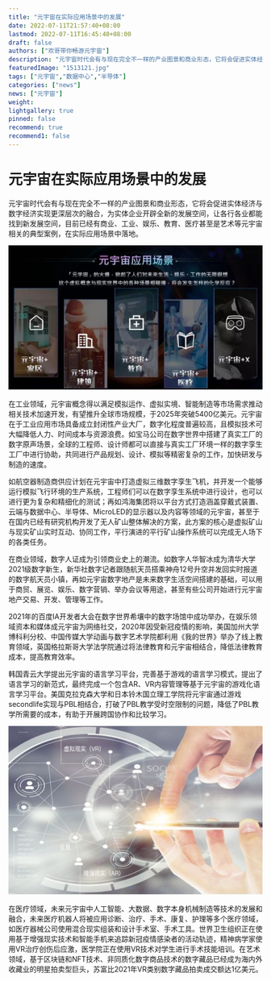 ```yaml
---
title: "元宇宙在实际应用场景中的发展"
date: 2022-07-11T21:57:40+08:00
lastmod: 2022-07-11T16:45:40+08:00
draft: false
authors: ["欢哥带你畅游元宇宙"]
description: "元宇宙时代会有与现在完全不一样的产业图景和商业形态，它将会促进实体经济与数字经济实现更深层次的融合，为实体企业开辟全新的发展空间，让各行各业都能找到新发展空间，目前已经有商业、工业、娱乐、教育、医疗甚至是艺术等元宇宙相关的典型案例，在实际应用场景中落地。"
featuredImage: "1513121.jpg"
tags: ["元宇宙","数据中心","半导体"]
categories: ["news"]
news: ["元宇宙"]
weight: 
lightgallery: true
pinned: false
recommend: true
recommend1: false
---
```


# 元宇宙在实际应用场景中的发展

元宇宙时代会有与现在完全不一样的产业图景和商业形态，它将会促进实体经济与数字经济实现更深层次的融合，为实体企业开辟全新的发展空间，让各行各业都能找到新发展空间，目前已经有商业、工业、娱乐、教育、医疗甚至是艺术等元宇宙相关的典型案例，在实际应用场景中落地。

![1](3213135.jpg)



在工业领域，元宇宙概念得以满足模拟运作、虚拟实境、智能制造等市场需求推动相关技术加速开发，有望推升全球市场规模，于2025年突破5400亿美元。元宇宙在于工业应用市场具备成立封闭性产业大厂，数字化程度普遍较高，且模拟技术可大幅降低人力、时间成本与资源浪费。如宝马公司在数字世界中搭建了真实工厂的数字原声场景，全球的工程师、设计师都可以直接与真实工厂环境一样的数字孪生工厂中进行协助，共同进行产品规划、设计、模拟等精密复杂的工作，加快研发与制造的速度。

如航空器制造商供应计划在元宇宙中打造虚拟三维数字孪生飞机，并开发一个能够运行模拟飞行环境的生产系统，工程师们可以在数字孪生系统中进行设计，也可以进行更为复杂和精细化的测试；再如鸿海集团将以平台方式打造涵盖穿戴式装置、云端与数据中心、半导体、MicroLED的显示器以及内容等领域的元宇宙，甚至于在国内已经有研究机构开发了无人矿山整体解决的方案，此方案的核心是虚拟矿山与现实矿山实时互动、协同工作，平行演进的平行矿山操作系统可以完成无人场下的各类任务。

在商业领域，数字人证成为引领商业史上的潮流。如数字人华智冰成为清华大学2021级数字新生，新华社数字记者跟随航天员搭乘神舟12号升空并发回实时报道的数字航天员小镇，再如元宇宙数字地产是未来数字生活空间搭建的基础，可以用于商贸、展览、娱乐、数字营销、举办会议等用途，甚至有些公司开始进行元宇宙地产交易、开发、管理等工作。

2021年的百度IA开发者大会在数字世界希壤中的数字场馆中成功举办，在娱乐领域资本和媒体成元宇宙为网络社交，2020年因受新冠疫情的影响，美国加州大学博科利分校、中国传媒大学动画与数字艺术学院都利用《我的世界》举办了线上教育领域，英国格拉斯哥大学法学院通过将法律教育和元宇宙相结合，降低法律教育成本，提高教育效率。

韩国青云大学提出元宇宙的语言学习平台，完善基于游戏的语言学习模式，提出了语言学习的新范式，最终完成一个包含AR、VR内容管理等基于元宇宙的游戏化语言学习平台。美国克拉克森大学和日本铃木国立理工学院将元宇宙通过游戏secondlife实现与PBL相结合，打破了PBL教学受时空限制的问题，降低了PBL教学所需要的成本，有助于开展跨国协作和比较学习。

![2](49846455.jpg)

在医疗领域，未来元宇宙中人工智能、大数据、数字本身机械制造等技术的发展和融合，未来医疗机器人将被应用诊断、治疗、手术、康复、护理等多个医疗领域，如医疗器械公司使用混合现实组装和设计手术室、手术工具。世界卫生组织正在使用基于增强现实技术和智能手机来追踪新冠疫情感染者的活动轨迹，精神病学家使用VR治疗创伤后应激，医学院正在使用VR技术对学生进行手术技能培训。在艺术领域，基于区块链和NFT技术、非同质化数字商品技术的数字藏品已经成为海内外收藏业的明星拍卖型巨头，苏富比2021年VR类别数字藏品拍卖成交额达1亿美元。